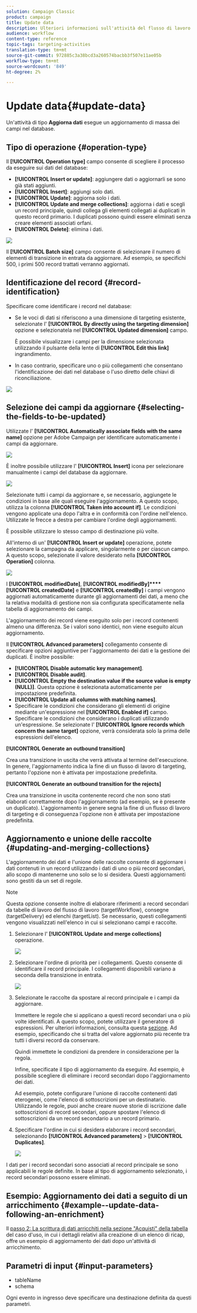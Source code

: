 ```yaml
---
solution: Campaign Classic
product: campaign
title: Update data
description: Ulteriori informazioni sull'attività del flusso di lavoro Aggiorna dati
audience: workflow
content-type: reference
topic-tags: targeting-activities
translation-type: tm+mt
source-git-commit: 972885c3a38bcd3a260574bacbb3f507e11ae05b
workflow-type: tm+mt
source-wordcount: '849'
ht-degree: 2%

---
```



# Update data{#update-data}

Un&#39;attività di tipo **Aggiorna dati** esegue un aggiornamento di massa dei campi nel database.

## Tipo di operazione {#operation-type}

Il **[!UICONTROL Operation type]** campo consente di scegliere il processo da eseguire sui dati del database:

* **[!UICONTROL Insert or update]**: aggiungere dati o aggiornarli se sono già stati aggiunti.
* **[!UICONTROL Insert]**: aggiungi solo dati.
* **[!UICONTROL Update]**: aggiorna solo i dati.
* **[!UICONTROL Update and merge collections]**: aggiorna i dati e scegli un record principale, quindi collega gli elementi collegati ai duplicati in questo record primario. I duplicati possono quindi essere eliminati senza creare elementi associati orfani.
* **[!UICONTROL Delete]**: elimina i dati.

![](assets/s_advuser_update_data_1.png)

Il **[!UICONTROL Batch size]** campo consente di selezionare il numero di elementi di transizione in entrata da aggiornare. Ad esempio, se specifichi 500, i primi 500 record trattati verranno aggiornati.

## Identificazione del record {#record-identification}

Specificare come identificare i record nel database:

* Se le voci di dati si riferiscono a una dimensione di targeting esistente, selezionate l&#39; **[!UICONTROL By directly using the targeting dimension]** opzione e selezionatela nel **[!UICONTROL Updated dimension]** campo.

   È possibile visualizzare i campi per la dimensione selezionata utilizzando il pulsante della lente di **[!UICONTROL Edit this link]** ingrandimento.

* In caso contrario, specificare uno o più collegamenti che consentano l&#39;identificazione dei dati nel database o l&#39;uso diretto delle chiavi di riconciliazione.

![](assets/s_advuser_update_data_2.png)

## Selezione dei campi da aggiornare {#selecting-the-fields-to-be-updated}

Utilizzate l&#39; **[!UICONTROL Automatically associate fields with the same name]** opzione per  Adobe Campaign per identificare automaticamente i campi da aggiornare.

![](assets/s_advuser_update_data_3b.png)

È inoltre possibile utilizzare l&#39; **[!UICONTROL Insert]** icona per selezionare manualmente i campi del database da aggiornare.

![](assets/s_advuser_update_data_3.png)

Selezionate tutti i campi da aggiornare e, se necessario, aggiungete le condizioni in base alle quali eseguire l&#39;aggiornamento. A questo scopo, utilizza la colonna **[!UICONTROL Taken into account if]**. Le condizioni vengono applicate una dopo l&#39;altra e in conformità con l&#39;ordine nell&#39;elenco. Utilizzate le frecce a destra per cambiare l&#39;ordine degli aggiornamenti.

È possibile utilizzare lo stesso campo di destinazione più volte.

All&#39;interno di un&#39; **[!UICONTROL Insert or update]** operazione, potete selezionare la campagna da applicare, singolarmente o per ciascun campo. A questo scopo, selezionate il valore desiderato nella **[!UICONTROL Operation]** colonna.

![](assets/s_advuser_update_data_5.png)

I **[!UICONTROL modifiedDate]**, **[!UICONTROL modifiedBy]****[!UICONTROL createdDate]** e **[!UICONTROL createdBy]** i campi vengono aggiornati automaticamente durante gli aggiornamenti dei dati, a meno che la relativa modalità di gestione non sia configurata specificatamente nella tabella di aggiornamento dei campi.

L&#39;aggiornamento dei record viene eseguito solo per i record contenenti almeno una differenza. Se i valori sono identici, non viene eseguito alcun aggiornamento.

Il **[!UICONTROL Advanced parameters]** collegamento consente di specificare opzioni aggiuntive per l&#39;aggiornamento dei dati e la gestione dei duplicati. È inoltre possibile:

* **[!UICONTROL Disable automatic key management]**.
* **[!UICONTROL Disable audit]**.
* **[!UICONTROL Empty the destination value if the source value is empty (NULL)]**. Questa opzione è selezionata automaticamente per impostazione predefinita.
* **[!UICONTROL Update all columns with matching names]**.
* Specificare le condizioni che considerano gli elementi di origine mediante un&#39;espressione nel **[!UICONTROL Enabled if]** campo.
* Specificare le condizioni che considerano i duplicati utilizzando un&#39;espressione. Se selezionate l&#39; **[!UICONTROL Ignore records which concern the same target]** opzione, verrà considerata solo la prima delle espressioni dell&#39;elenco.

**[!UICONTROL Generate an outbound transition]**

Crea una transizione in uscita che verrà attivata al termine dell&#39;esecuzione. In genere, l&#39;aggiornamento indica la fine di un flusso di lavoro di targeting, pertanto l&#39;opzione non è attivata per impostazione predefinita.

**[!UICONTROL Generate an outbound transition for the rejects]**

Crea una transizione in uscita contenente record che non sono stati elaborati correttamente dopo l&#39;aggiornamento (ad esempio, se è presente un duplicato). L&#39;aggiornamento in genere segna la fine di un flusso di lavoro di targeting e di conseguenza l&#39;opzione non è attivata per impostazione predefinita.

## Aggiornamento e unione delle raccolte {#updating-and-merging-collections}

L&#39;aggiornamento dei dati e l&#39;unione delle raccolte consente di aggiornare i dati contenuti in un record utilizzando i dati di uno o più record secondari, allo scopo di mantenerne uno solo se lo si desidera. Questi aggiornamenti sono gestiti da un set di regole.

>[!NOTE]
>
>Questa opzione consente inoltre di elaborare riferimenti a record secondari da tabelle di lavoro del flusso di lavoro (targetWorkflow), consegne (targetDelivery) ed elenchi (targetList). Se necessario, questi collegamenti vengono visualizzati nell&#39;elenco in cui si selezionano campi e raccolte.

1. Selezionare l&#39; **[!UICONTROL Update and merge collections]** operazione.

   ![](assets/update_and_merge_collections1.png)

1. Selezionare l&#39;ordine di priorità per i collegamenti. Questo consente di identificare il record principale. I collegamenti disponibili variano a seconda della transizione in entrata.

   ![](assets/update_and_merge_collections2.png)

1. Selezionate le raccolte da spostare al record principale e i campi da aggiornare.

   Immettere le regole che si applicano a questi record secondari una o più volte identificati. A questo scopo, potete utilizzare il generatore di espressioni. Per ulteriori informazioni, consulta questa [sezione](../../platform/using/defining-filter-conditions.md#building-expressions). Ad esempio, specificando che si tratta del valore aggiornato più recente tra tutti i diversi record da conservare.

   Quindi immettete le condizioni da prendere in considerazione per la regola.

   Infine, specificate il tipo di aggiornamento da eseguire. Ad esempio, è possibile scegliere di eliminare i record secondari dopo l&#39;aggiornamento dei dati.

   Ad esempio, potete configurare l&#39;unione di raccolte contenenti dati eterogenei, come l&#39;elenco di sottoscrizioni per un destinatario. Utilizzando le regole, puoi anche creare nuove storie di iscrizione dalle sottoscrizioni di record secondari, oppure spostare l&#39;elenco di sottoscrizioni da un record secondario a un record primario.

1. Specificare l&#39;ordine in cui si desidera elaborare i record secondari, selezionando **[!UICONTROL Advanced parameters]** > **[!UICONTROL Duplicates]**.

   ![](assets/update_and_merge_collections3.png)

I dati per i record secondari sono associati al record principale se sono applicabili le regole definite. In base al tipo di aggiornamento selezionato, i record secondari possono essere eliminati.

## Esempio: Aggiornamento dei dati a seguito di un arricchimento {#example--update-data-following-an-enrichment}

Il [passo 2: La scrittura di dati arricchiti nella sezione &quot;Acquisti&quot; della tabella](../../workflow/using/creating-a-summary-list.md#step-2--writing-enriched-data-to-the--purchases--table) del caso d&#39;uso, in cui i dettagli relativi alla creazione di un elenco di ricap, offre un esempio di aggiornamento dei dati dopo un&#39;attività di arricchimento.

## Parametri di input {#input-parameters}

* tableName
* schema

Ogni evento in ingresso deve specificare una destinazione definita da questi parametri.

